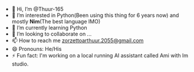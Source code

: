 - 👋 Hi, I’m @Thuur-165
- 👀 I’m interested in Python(Been using this thing for 6 years now) and mostly **Nim**(The best language IMO)
- 🌱 I’m currently learning Python
- 💞️ I’m looking to collaborate on ...
- 📫 How to reach me zorzettoarthuur.2055@gmail.com
- 😄 Pronouns: He/His
- ⚡ Fun fact: I'm working on a local running AI assistant called Ami with lm studio.

<!---
Thuur-165/Thuur-165 is a ✨ special ✨ repository because its `README.md` (this file) appears on your GitHub profile.
You can click the Preview link to take a look at your changes.
--->
